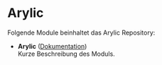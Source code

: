 # Arylic

Folgende Module beinhaltet das Arylic Repository:

- __Arylic__ ([Dokumentation](Arylic))  
	Kurze Beschreibung des Moduls.